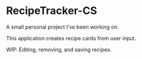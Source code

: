 # RecipeTracker-CS

A small personal project I've been working on.

This application creates recipe cards from user input.

WIP: Editing, removing, and saving recipes.
